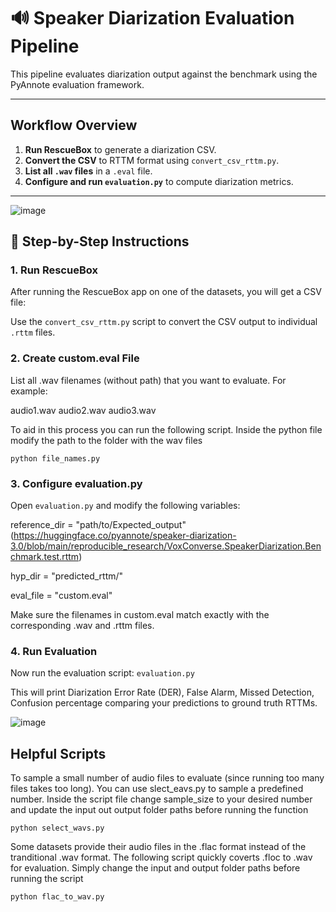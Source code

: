 # 🔊 Speaker Diarization Evaluation Pipeline 

This pipeline evaluates diarization output against the benchmark using the PyAnnote evaluation framework.

---

## Workflow Overview

1. **Run RescueBox** to generate a diarization CSV.
2. **Convert the CSV** to RTTM format using `convert_csv_rttm.py`.
3. **List all `.wav` files** in a `.eval` file.
4. **Configure and run `evaluation.py`** to compute diarization metrics.

---
![image](https://github.com/user-attachments/assets/74be9960-31c4-4228-a85f-eb53166e3375)

## 📁 Step-by-Step Instructions

### 1. Run RescueBox

After running the RescueBox app on one of the datasets, you will get a CSV file:

Use the `convert_csv_rttm.py` script to convert the CSV output to individual `.rttm` files.


### 2. Create custom.eval File
List all .wav filenames (without path) that you want to evaluate. For example:

audio1.wav
audio2.wav
audio3.wav

To aid in this process you can run the following script. Inside the python file modify the path to the folder with the wav files

```
python file_names.py
```
### 3. Configure evaluation.py
Open `evaluation.py` and modify the following variables:

reference_dir = "path/to/Expected_output" (https://huggingface.co/pyannote/speaker-diarization-3.0/blob/main/reproducible_research/VoxConverse.SpeakerDiarization.Benchmark.test.rttm)

hyp_dir = "predicted_rttm/"

eval_file = "custom.eval"

Make sure the filenames in custom.eval match exactly with the corresponding .wav and .rttm files.

### 4. Run Evaluation
Now run the evaluation script: `evaluation.py`

This will print Diarization Error Rate (DER), False Alarm, Missed Detection, Confusion percentage comparing your predictions to ground truth RTTMs.

![image](https://github.com/user-attachments/assets/7a2e3fe7-3957-4966-8f10-482bd6951210)

## Helpful Scripts

To sample a small number of audio files to evaluate (since running too many files takes too long). You can use slect_eavs.py to sample a predefined number. Inside the script file change sample_size to your desired number and update the input out output folder paths before running the function

```
python select_wavs.py
```

Some datasets provide their audio files in the .flac format instead of the tranditional .wav format. The following script quickly coverts .floc to .wav for evaluation. Simply change the input and output folder paths before running the script

```
python flac_to_wav.py
```